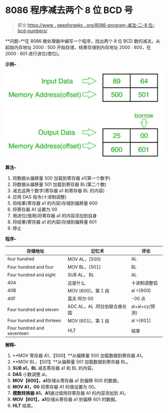 # 8086 程序减去两个 8 位 BCD 号

> 原文:[https://www . geesforgeks . org/8086-program-减法-二-8 位-bcd-numbers/](https://www.geeksforgeeks.org/8086-program-subtract-two-8-bit-bcd-numbers/)

**问题–**在 8086 微处理器中编写一个程序，找出两个 8 位 BCD 数的减法，从起始内存地址 2000 : 500 开始存储，结果存储到内存地址 2000 : 600，在 2000 : 601 进行进位(借位)。

**示例–**

![](img/9f1c6109dae42eafb2d50f8832a1e31b.png)

**算法–**

1.  将数据从偏移量 500 加载到寄存器 a1(第一个数字)
2.  将数据从偏移量 501 加载到寄存器 BL(第二个数)
3.  减去这两个数字(寄存器 a1 和寄存器 BL 的内容)
4.  应用 DAS 指令(十进制调整)
5.  将结果(寄存器 a1 的内容)存储到偏移量 600
6.  将寄存器 A1 设置为 00
7.  用进位(借用)将寄存器 a1 的内容添加到自身
8.  将结果(寄存器 a1 的内容)存储到偏移量 601
9.  停止

**程序–**

<center>

| 存储地址 | 记忆术 | 评论 |
| --- | --- | --- |
| four hundred | MOV AL，[500] | AL |
| Four hundred and four | MOV BL，[501] | BL |
| Four hundred and eight | SUB AL， BL | AL |
| 40A | 这是什么 | 十进制调整铝 |
| 40B | MOV [600]，第 1 段 | al >[600] |
| 40F | 莫夫·阿尔·00 | -00 点 |
| Four hundred and eleven | ADC AL，AL .阿拉伯联合酋长国 | al+al+cy(预测) |
| Four hundred and thirteen | MOV [601]，第 1 段 | al >[601] |
| Four hundred and seventeen | HLT | 结束 |

</center>

**解释–**

1.  **MOV 寄存器 A1、【500】**从偏移量 500 加载数据到寄存器 A1。
2.  **MOV BL，【501】**从偏移量 501 加载数据到寄存器 BL。
3.  **SUB a1，BL** 减去寄存器 a1 和 BL 的内容。
4.  **DAS** 小数调整 al。
5.  **MOV【600】，a1**存储从寄存器 a1 到偏移 600 的数据。
6.  **MOV A1，00** 将寄存器 A1 的值设置为 00。
7.  **模数转换器 A1、A1**通过借用将寄存器 A1 的内容添加到 A1。
8.  **MOV【601】，a1**存储从寄存器 a1 到偏移 601 的数据。
9.  **HLT** 结束。